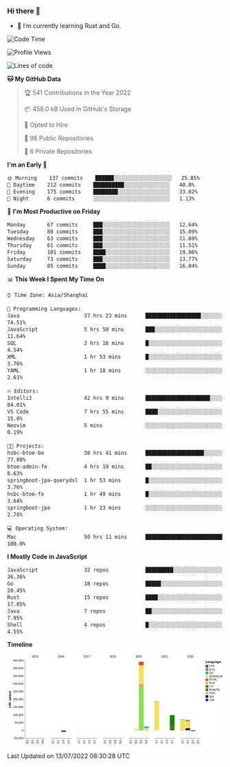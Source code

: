 ### Hi there 👋

- 🌱 I’m currently learning Rust and Go.

<!--START_SECTION:waka-->
![Code Time](http://img.shields.io/badge/Code%20Time-570%20hrs%2055%20mins-blue)

![Profile Views](http://img.shields.io/badge/Profile%20Views-0-blue)

![Lines of code](https://img.shields.io/badge/From%20Hello%20World%20I%27ve%20Written-895%20Thousand%20lines%20of%20code-blue)

**🐱 My GitHub Data** 

> 🏆 541 Contributions in the Year 2022
 > 
> 📦 458.0 kB Used in GitHub's Storage 
 > 
> 💼 Opted to Hire
 > 
> 📜 98 Public Repositories 
 > 
> 🔑 6 Private Repositories  
 > 
**I'm an Early 🐤** 

```text
🌞 Morning    137 commits    ██████░░░░░░░░░░░░░░░░░░░   25.85% 
🌆 Daytime    212 commits    ██████████░░░░░░░░░░░░░░░   40.0% 
🌃 Evening    175 commits    ████████░░░░░░░░░░░░░░░░░   33.02% 
🌙 Night      6 commits      ░░░░░░░░░░░░░░░░░░░░░░░░░   1.13%

```
📅 **I'm Most Productive on Friday** 

```text
Monday       67 commits     ███░░░░░░░░░░░░░░░░░░░░░░   12.64% 
Tuesday      80 commits     ███░░░░░░░░░░░░░░░░░░░░░░   15.09% 
Wednesday    63 commits     ███░░░░░░░░░░░░░░░░░░░░░░   11.89% 
Thursday     61 commits     ███░░░░░░░░░░░░░░░░░░░░░░   11.51% 
Friday       101 commits    ████░░░░░░░░░░░░░░░░░░░░░   19.06% 
Saturday     73 commits     ███░░░░░░░░░░░░░░░░░░░░░░   13.77% 
Sunday       85 commits     ████░░░░░░░░░░░░░░░░░░░░░   16.04%

```


📊 **This Week I Spent My Time On** 

```text
⌚︎ Time Zone: Asia/Shanghai

💬 Programming Languages: 
Java                     37 hrs 23 mins      ██████████████████░░░░░░░   74.51% 
JavaScript               5 hrs 50 mins       ███░░░░░░░░░░░░░░░░░░░░░░   11.64% 
SQL                      2 hrs 16 mins       █░░░░░░░░░░░░░░░░░░░░░░░░   4.54% 
XML                      1 hr 53 mins        █░░░░░░░░░░░░░░░░░░░░░░░░   3.76% 
YAML                     1 hr 18 mins        ░░░░░░░░░░░░░░░░░░░░░░░░░   2.61%

🔥 Editors: 
IntelliJ                 42 hrs 9 mins       █████████████████████░░░░   84.01% 
VS Code                  7 hrs 55 mins       ████░░░░░░░░░░░░░░░░░░░░░   15.8% 
Neovim                   5 mins              ░░░░░░░░░░░░░░░░░░░░░░░░░   0.19%

🐱‍💻 Projects: 
hsbc-btoe-be             38 hrs 41 mins      ███████████████████░░░░░░   77.08% 
btoe-admin-fe            4 hrs 19 mins       ██░░░░░░░░░░░░░░░░░░░░░░░   8.63% 
springboot-jpa-querydsl  1 hr 53 mins        █░░░░░░░░░░░░░░░░░░░░░░░░   3.76% 
hsbc-btoe-fe             1 hr 49 mins        █░░░░░░░░░░░░░░░░░░░░░░░░   3.64% 
springboot-jpa           1 hr 23 mins        ░░░░░░░░░░░░░░░░░░░░░░░░░   2.78%

💻 Operating System: 
Mac                      50 hrs 11 mins      █████████████████████████   100.0%

```

**I Mostly Code in JavaScript** 

```text
JavaScript               32 repos            █████████░░░░░░░░░░░░░░░░   36.36% 
Go                       18 repos            █████░░░░░░░░░░░░░░░░░░░░   20.45% 
Rust                     15 repos            ████░░░░░░░░░░░░░░░░░░░░░   17.05% 
Java                     7 repos             ██░░░░░░░░░░░░░░░░░░░░░░░   7.95% 
Shell                    4 repos             █░░░░░░░░░░░░░░░░░░░░░░░░   4.55%

```


**Timeline**

![Chart not found](https://raw.githubusercontent.com/elton/elton/main/charts/bar_graph.png) 


 Last Updated on 13/07/2022 08:30:28 UTC
<!--END_SECTION:waka-->

<!--
**elton/elton** is a ✨ _special_ ✨ repository because its `README.md` (this file) appears on your GitHub profile.

Here are some ideas to get you started:

- 🔭 I’m currently working on ...
- 🌱 I’m currently learning ...
- 👯 I’m looking to collaborate on ...
- 🤔 I’m looking for help with ...
- 💬 Ask me about ...
- 📫 How to reach me: ...
- 😄 Pronouns: ...
- ⚡ Fun fact: ...
-->
